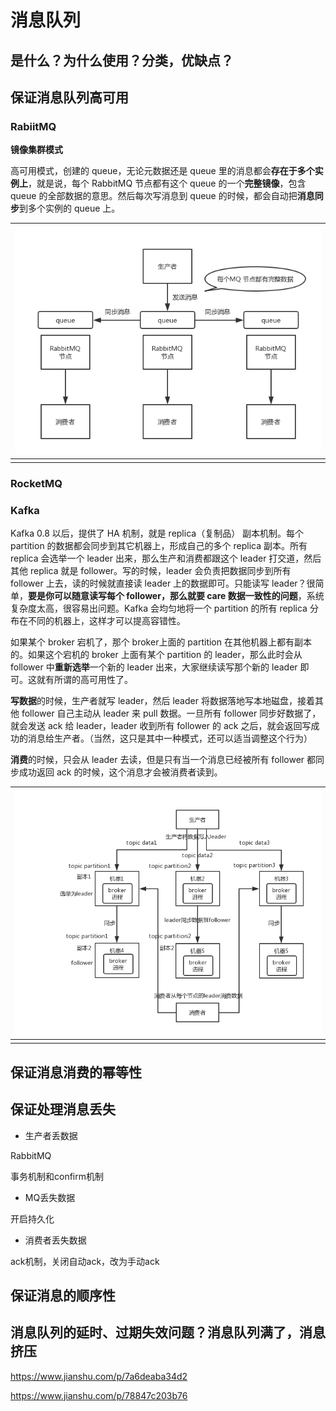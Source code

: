 # 消息队列

## 是什么？为什么使用？分类，优缺点？



## 保证消息队列高可用

###  RabiitMQ

**镜像集群模式**

高可用模式，创建的 queue，无论元数据还是 queue 里的消息都会**存在于多个实例上**，就是说，每个 RabbitMQ 节点都有这个 queue 的一个**完整镜像**，包含 queue 的全部数据的意思。然后每次写消息到 queue 的时候，都会自动把**消息同步**到多个实例的 queue 上。

| ![](..\images\mq\RabbitMQ.png) |
| :----------------------------: |
|                                |



### RocketMQ



### Kafka

Kafka 0.8 以后，提供了 HA 机制，就是 replica（复制品） 副本机制。每个 partition 的数据都会同步到其它机器上，形成自己的多个 replica 副本。所有 replica 会选举一个 leader 出来，那么生产和消费都跟这个 leader 打交道，然后其他 replica 就是 follower。写的时候，leader 会负责把数据同步到所有 follower 上去，读的时候就直接读 leader 上的数据即可。只能读写 leader？很简单，**要是你可以随意读写每个 follower，那么就要 care 数据一致性的问题**，系统复杂度太高，很容易出问题。Kafka 会均匀地将一个 partition 的所有 replica 分布在不同的机器上，这样才可以提高容错性。

如果某个 broker 宕机了，那个 broker上面的 partition 在其他机器上都有副本的。如果这个宕机的 broker 上面有某个 partition 的 leader，那么此时会从 follower 中**重新选举**一个新的 leader 出来，大家继续读写那个新的 leader 即可。这就有所谓的高可用性了。

**写数据**的时候，生产者就写 leader，然后 leader 将数据落地写本地磁盘，接着其他 follower 自己主动从 leader 来 pull 数据。一旦所有 follower 同步好数据了，就会发送 ack 给 leader，leader 收到所有 follower 的 ack 之后，就会返回写成功的消息给生产者。（当然，这只是其中一种模式，还可以适当调整这个行为）

**消费**的时候，只会从 leader 去读，但是只有当一个消息已经被所有 follower 都同步成功返回 ack 的时候，这个消息才会被消费者读到。

| ![](..\images\mq\Kafka.png) |
| :-------------------------: |
|                             |



## 保证消息消费的幂等性



## 保证处理消息丢失

- 生产者丢数据

RabbitMQ

事务机制和confirm机制

- MQ丢失数据

开启持久化



- 消费者丢失数据

ack机制，关闭自动ack，改为手动ack

## 保证消息的顺序性



## 消息队列的延时、过期失效问题？消息队列满了，消息挤压



https://www.jianshu.com/p/7a6deaba34d2

https://www.jianshu.com/p/78847c203b76